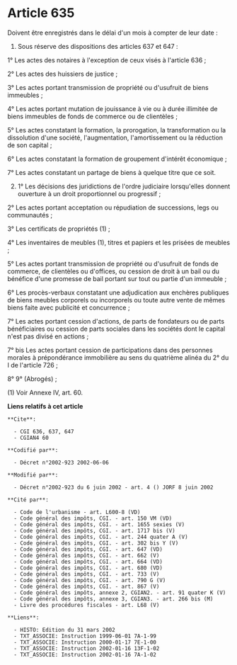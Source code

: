 # Article 635

Doivent être enregistrés dans le délai d'un mois à compter de leur date :

1. Sous réserve des dispositions des articles 637 et 647 :

1° Les actes des notaires à l'exception de ceux visés à l'article 636 ;

2° Les actes des huissiers de justice ;

3° Les actes portant transmission de propriété ou d'usufruit de biens immeubles ;

4° Les actes portant mutation de jouissance à vie ou à durée illimitée de biens immeubles de fonds de commerce ou de
clientèles ;

5° Les actes constatant la formation, la prorogation, la transformation ou la dissolution d'une société, l'augmentation,
l'amortissement ou la réduction de son capital ;

6° Les actes constatant la formation de groupement d'intérêt économique ;

7° Les actes constatant un partage de biens à quelque titre que ce soit.

2. 1° Les décisions des juridictions de l'ordre judiciaire lorsqu'elles donnent ouverture à un droit proportionnel ou
progressif ;

2° Les actes portant acceptation ou répudiation de successions, legs ou communautés ;

3° Les certificats de propriétés (1) ;

4° Les inventaires de meubles (1), titres et papiers et les prisées de meubles ;

5° Les actes portant transmission de propriété ou d'usufruit de fonds de commerce, de clientèles ou d'offices, ou cession de
droit à un bail ou du bénéfice d'une promesse de bail portant sur tout ou partie d'un immeuble ;

6° Les procès-verbaux constatant une adjudication aux enchères publiques de biens meubles corporels ou incorporels ou toute
autre vente de mêmes biens faite avec publicité et concurrence ;

7° Les actes portant cession d'actions, de parts de fondateurs ou de parts bénéficiaires ou cession de parts sociales dans
les sociétés dont le capital n'est pas divisé en actions ;

7° bis Les actes portant cession de participations dans des personnes morales à prépondérance immobilière au sens du
quatrième alinéa du 2° du I de l'article 726 ;

8° 9° (Abrogés) ;

(1) Voir Annexe IV, art. 60.

**Liens relatifs à cet article**

	**Cite**:

	  - CGI 636, 637, 647
	  - CGIAN4 60

	**Codifié par**:

	  - Décret n°2002-923 2002-06-06

	**Modifié par**:

	  - Décret n°2002-923 du 6 juin 2002 - art. 4 () JORF 8 juin 2002

	**Cité par**:

	  - Code de l'urbanisme - art. L600-8 (VD)
	  - Code général des impôts, CGI. - art. 150 VM (VD)
	  - Code général des impôts, CGI. - art. 1655 sexies (V)
	  - Code général des impôts, CGI. - art. 1717 bis (V)
	  - Code général des impôts, CGI. - art. 244 quater A (V)
	  - Code général des impôts, CGI. - art. 302 bis Y (V)
	  - Code général des impôts, CGI. - art. 647 (VD)
	  - Code général des impôts, CGI. - art. 662 (V)
	  - Code général des impôts, CGI. - art. 664 (VD)
	  - Code général des impôts, CGI. - art. 680 (VD)
	  - Code général des impôts, CGI. - art. 733 (V)
	  - Code général des impôts, CGI. - art. 790 G (V)
	  - Code général des impôts, CGI. - art. 867 (V)
	  - Code général des impôts, annexe 2, CGIAN2. - art. 91 quater K (V)
	  - Code général des impôts, annexe 3, CGIAN3. - art. 266 bis (M)
	  - Livre des procédures fiscales - art. L68 (V)

	**Liens**:

	  - HISTO: Edition du 31 mars 2002
	  - TXT_ASSOCIE: Instruction 1999-06-01 7A-1-99
	  - TXT_ASSOCIE: Instruction 2000-01-17 7E-1-00
	  - TXT_ASSOCIE: Instruction 2002-01-16 13F-1-02
	  - TXT_ASSOCIE: Instruction 2002-01-16 7A-1-02
